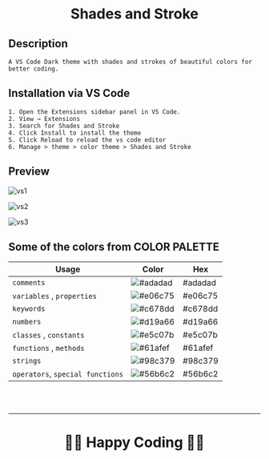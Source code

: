<h1 align = "center" > Shades and Stroke </h1>


## Description
`A VS Code Dark theme with shades and strokes of beautiful colors for better coding.`

## Installation via VS Code

    1. Open the Extensions sidebar panel in VS Code. 
    2. View → Extensions
    3. Search for Shades and Stroke
    4. Click Install to install the theme
    5. Click Reload to reload the vs code editor
    6. Manage > theme > color theme > Shades and Stroke

## Preview

![vs1](https://github.com/snehap02/ShadesAndStroke-VS-Code/assets/58648780/3f22fda3-c7f4-4b2a-86de-639d5e0e8757)

![vs2](https://github.com/snehap02/ShadesAndStroke-VS-Code/assets/58648780/85c1ef7d-3dd2-45fc-892b-cb791dcd03fa)

![vs3](https://github.com/snehap02/ShadesAndStroke-VS-Code/assets/58648780/64375b16-102c-4a20-9500-aee49e81d326)

## Some of the colors from COLOR PALETTE

| Usage             | Color  |  Hex                                                            |
| ----------------- | ------------------------------------------------------------------ |----------------------------------------------|
| `comments` | ![#adadad](https://via.placeholder.com/10/adadad?text=+)  |#adadad|
| `variables` , `properties` | ![#e06c75](https://via.placeholder.com/10/e06c75?text=+) | #e06c75
| `keywords` | ![#c678dd](https://via.placeholder.com/10/c678dd?text=+) | #c678dd
| `numbers` | ![#d19a66](https://via.placeholder.com/10/d19a66?text=+) | #d19a66
| `classes` , `constants` | ![#e5c07b](https://via.placeholder.com/10/e5c07b?text=+) | #e5c07b
| `functions` , `methods` | ![#61afef](https://via.placeholder.com/10/61afef?text=+) | #61afef
| `strings` | ![#98c379](https://via.placeholder.com/10/98c379?text=+) | #98c379
| `operators`, `special functions` | ![#56b6c2](https://via.placeholder.com/10/56b6c2?text=+) | #56b6c2
<br><br>
<hr>

<h1 align = "center" > 👨‍💻 Happy Coding 👩‍💻 </h1>

